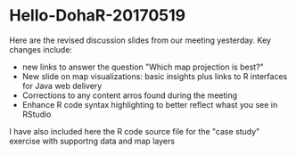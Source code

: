 # Hello-DohaR-20170519

Here are the revised discussion slides from our meeting yesterday.  Key changes include:
  - new links to answer the question "Which map projection is best?"
  - New slide on map visualizations: basic insights plus links to R interfaces for Java web delivery
  - Corrections to any content arros found during the meeting
  - Enhance R code syntax highlighting to better reflect whast you see in RStudio

I have also included here the R code source file for the "case study" exercise with supportng data and map layers

